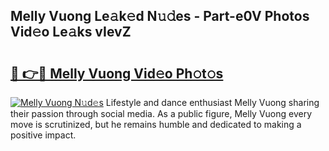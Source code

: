 ## Melly Vuong Le𝚊k𝚎d N𝚞𝚍es - Part-e0V Photos Vid𝚎o Le𝚊ks vIevZ

# <h2><a href="http://fbbx01.evod.top/?m=Melly+Vuong">🔗 👉🔴 Melly Vuong Vid𝚎o Ph𝚘t𝚘s</a></h2>

[![Melly Vuong N𝚞d𝚎s](https://i.imgur.com/8V9OHl7.gif)](http://fbbx01.evod.top/?m=Melly+Vuong)
Lifestyle and dance enthusiast Melly Vuong sharing their passion through social media. As a public figure, Melly Vuong every move is scrutinized, but he remains humble and dedicated to making a positive impact. 
